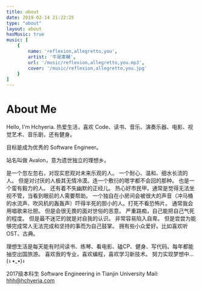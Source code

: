 ```yaml
---
title: about
date: 2019-02-14 21:22:25
type: "about"
layout: about
hasMusic: true
music: [
    {
        name: 'reflexion,allegretto,you',
        artist: '牛尾憲輔',
        url: '/music/reflexion,allegretto,you.mp3',
        cover: '/music/reflexion,allegretto,you.jpg'
    }
]
---
```


# About Me

Hello, I'm Hchyeria. 
热爱生活，喜欢 Code、读书、音乐、演奏乐器、电影、视觉艺术、音乐剧，还有健身。

目标是成为优秀的 Software Engineer。

站名叫做 Avalon，意为遗世独立的理想乡。

是一个忽左忽右，对现实悲观对未来乐观的人。
一个耐心、温和、细水长流的人。
但是对讨厌的人极其无情冷漠。连一个敷衍的嗯字都不会回的那种。
也是一个蛮有毅力的人。
还有着不失幽默的正经儿。
热心好市民甲。通常是觉得无法坐视不管，当看到眼前的人需要帮助。
一个独自在小房间会被很大的声音（冲马桶的水流声、吹风机的轰轰声）吓得半死的胆小的人。打死不看恐怖片。
通常我会用唱歌来壮胆。
但是会很无畏的面对世俗的恶意。
严重路痴，自己能把自己气死的程度。
但是最不迷茫的就是对自我的认识。
非常容易陷入自卑。
但是尝尝为能够完成常人无法完成和坚持的事而为自己鼓掌。
拥有些小众爱好。比如喜欢听 OST、古典。

理想生活是每天能有时间读书、练琴、看电影、磕CP、健身、写代码。每年都能抽空出国旅游。
喜欢我的专业，喜欢编程，喜欢学习新技术。
努力实现梦想中...(ง •_•)ง

2017级本科生
Software Engineering in Tianjin University
Mail: [hhh@hchyeria.com](mailto:hhh@hchyeria.com)